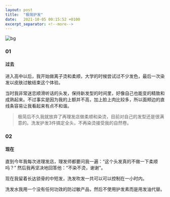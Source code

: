 ```yaml
---
layout: post
title:  "极简护发"
date:   2021-10-05 00:15:52 +0100
excerpt_separator: <!--more-->
---
```

![bg](https://blog.dosth.cool/assets/img/8.png)

<!--more-->


### 01

#### 过去

进入高中以后，我开始做离子烫和柔顺，大学的时候尝试过不少发色，最后一次染发以皮肤过敏结束这个体验。

当时我非常迷恋顺滑听话的头发，保持新发型的时间里，好像自己也能变的精致和成熟起来。不过事实是因为我的上额并不高，加上脸上肉比较多，所以面颊边的直线条容易让我看起来有点不和谐。

> 极简后不久我就放弃了再理发店做柔顺和染烫，目前对自己的发型还是很满意的。洗发护发3件搞定全头，不再染烫接受我的自然卷。


### 02

#### 现在

直到今年我每次进理发店，理发师都要问我一遍：“这个头发真的不做一下柔顺吗？”
然后我再坚决地回答他：“不染不烫，谢谢”。

现在我留着长达锁骨的中短发，洗发吹发一共可以可以控制在一小时内。

洗发水我用一个没有任何功效的防过敏产品，然后不使用护发素而是用发油代替。